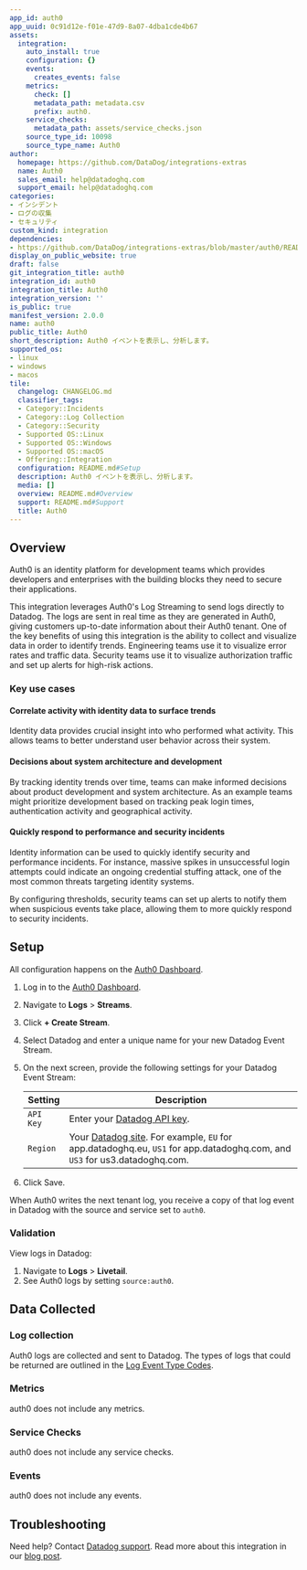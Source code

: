 ```yaml
---
app_id: auth0
app_uuid: 0c91d12e-f01e-47d9-8a07-4dba1cde4b67
assets:
  integration:
    auto_install: true
    configuration: {}
    events:
      creates_events: false
    metrics:
      check: []
      metadata_path: metadata.csv
      prefix: auth0.
    service_checks:
      metadata_path: assets/service_checks.json
    source_type_id: 10098
    source_type_name: Auth0
author:
  homepage: https://github.com/DataDog/integrations-extras
  name: Auth0
  sales_email: help@datadoghq.com
  support_email: help@datadoghq.com
categories:
- インシデント
- ログの収集
- セキュリティ
custom_kind: integration
dependencies:
- https://github.com/DataDog/integrations-extras/blob/master/auth0/README.md
display_on_public_website: true
draft: false
git_integration_title: auth0
integration_id: auth0
integration_title: Auth0
integration_version: ''
is_public: true
manifest_version: 2.0.0
name: auth0
public_title: Auth0
short_description: Auth0 イベントを表示し、分析します。
supported_os:
- linux
- windows
- macos
tile:
  changelog: CHANGELOG.md
  classifier_tags:
  - Category::Incidents
  - Category::Log Collection
  - Category::Security
  - Supported OS::Linux
  - Supported OS::Windows
  - Supported OS::macOS
  - Offering::Integration
  configuration: README.md#Setup
  description: Auth0 イベントを表示し、分析します。
  media: []
  overview: README.md#Overview
  support: README.md#Support
  title: Auth0
---
```


<!--  SOURCED FROM https://github.com/DataDog/integrations-extras -->


## Overview

Auth0 is an identity platform for development teams which provides developers and enterprises with the building blocks they need to secure their applications.


This integration leverages Auth0's Log Streaming to send logs directly to Datadog. The logs are sent in real time as they are generated in Auth0, giving customers up-to-date information about their Auth0 tenant. One of the key benefits of using this integration is the ability to collect and visualize data in order to identify trends. Engineering teams use it to visualize error rates and traffic data. Security teams use it to visualize authorization traffic and set up alerts for high-risk actions.

### Key use cases

#### Correlate activity with identity data to surface trends

Identity data provides crucial insight into who performed what activity. This allows teams to better understand user behavior across their system.

#### Decisions about system architecture and development

By tracking identity trends over time, teams can make informed decisions about product development and system architecture. As an example teams might prioritize development based on tracking peak login times, authentication activity and geographical activity.

####  Quickly respond to performance and security incidents

Identity information can be used to quickly identify security and performance incidents. For instance, massive spikes in unsuccessful login attempts could indicate an ongoing credential stuffing attack, one of the most common threats targeting identity systems.

By configuring thresholds, security teams can set up alerts to notify them when suspicious events take place, allowing them to more quickly respond to security incidents.

## Setup

All configuration happens on the [Auth0 Dashboard][1]. 

1. Log in to the [Auth0 Dashboard][1].
2. Navigate to **Logs** > **Streams**.
3. Click **+ Create Stream**.
4. Select Datadog and enter a unique name for your new Datadog Event Stream.
5. On the next screen, provide the following settings for your Datadog Event Stream:


    | Setting          | Description                                                |
    | ---------------- | ---------------------------------------------------------- |
    | `API Key`        | Enter your [Datadog API key][2].                           |
    | `Region`           | Your [Datadog site][3]. For example, `EU` for app.datadoghq.eu, `US1` for app.datadoghq.com, and `US3` for us3.datadoghq.com. |


6. Click Save.

When Auth0 writes the next tenant log, you receive a copy of that log event in Datadog with the source and service set to `auth0`.

### Validation

View logs in Datadog:

1. Navigate to **Logs** > **Livetail**.
2. See Auth0 logs by setting `source:auth0`.

## Data Collected

### Log collection

Auth0 logs are collected and sent to Datadog. The types of logs that could be returned are outlined in the [Log Event Type Codes][4].

### Metrics

auth0 does not include any metrics.

### Service Checks

auth0 does not include any service checks.

### Events

auth0 does not include any events.

## Troubleshooting

Need help? Contact [Datadog support][5].
Read more about this integration in our [blog post][6].

[1]: https://manage.auth0.com
[2]: https://app.datadoghq.com/organization-settings/api-keys
[3]: https://docs.datadoghq.com/ja/getting_started/site/
[4]: https://auth0.com/docs/logs/references/log-event-type-codes
[5]: https://docs.datadoghq.com/ja/help/
[6]: https://www.datadoghq.com/blog/monitor-auth0-with-datadog/